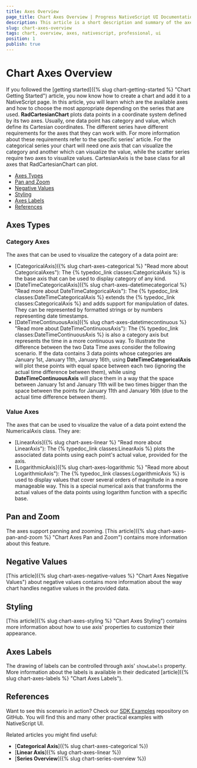 ```yaml
---
title: Axes Overview
page_title: Chart Axes Overview | Progress NativeScript UI Documentation
description: This article is a short description and summary of the axes supported by NativeScript UI Chart.
slug: chart-axes-overview
tags: chart, overview, axes, nativescript, professional, ui
position: 1
publish: true
---
```


# Chart Axes Overview

If you followed the [getting started]({% slug chart-getting-started %} "Chart Getting Started") article, you now know how to create a chart and add it to a NativeScript page. In this article, you will learn which are the available axes and how to choose the most appropriate depending on the series that are used. **RadCartesianChart** plots data points in a coordinate system defined by its two axes. Usually, one data point has category and value, which define its Cartesian coordinates. The different series have different requirements for the axes that they can work with. For more information about these requirements refer to the specific series' article. For the categorical series your chart will need one axis that can visualize the category and another which can visualize the value, while the scatter series require two axes to visualize values. CartesianAxis is the base class for all axes that RadCartesianChart can plot.

* [Axes Types](#axes-types)
* [Pan and Zoom](#pan-and-zoom)
* [Negative Values](#negative-values)
* [Styling](#styling)
* [Axes Labels](#axes-labels)
* [References](#references)

## Axes Types

### Category Axes

The axes that can be used to visualize the category of a data point are:

* [CategoricalAxis]({% slug chart-axes-categorical %} "Read more about CategoricalAxes"): The {% typedoc_link classes:CategoricalAxis %} is the base axis that can be used to display category of any kind.
* [DateTimeCategoricalAxis]({% slug chart-axes-datetimecategorical %} "Read more about DateTimeCategoricalAxis"): The {% typedoc_link classes:DateTimeCategoricalAxis %} extends the {% typedoc_link classes:CategoricalAxis %} and adds support for manipulation of dates. They can be represented by formatted strings or by numbers representing date timestamps.
* [DateTimeContinuousAxis]({% slug chart-axes-datetimecontinuous %} "Read more about DateTimeContinuousAxis"): The {% typedoc_link classes:DateTimeContinuousAxis %} is also a category axis but represents the time in a more continuous way. To illustrate the difference between the two Data Time axes consider the following scenario. If the data contains 3 data points whose categories are January 1st, January 11th, January 16th, using **DateTimeCategoricalAxis** will plot these points with equal space between each two (ignoring the actual time difference between them), while using **DateTimeContinuousAxis** will place them in a way that the space between January 1st and January 11th will be two times bigger than the space between the points for January 11th and January 16th (due to the actual time difference between them).

### Value Axes

The axes that can be used to visualize the value of a data point extend the NumericalAxis class. They are:

* [LinearAxis]({% slug chart-axes-linear %} "Read more about LinearAxis"): The {% typedoc_link classes:LinearAxis %} plots the associated data points using each point's actual value, provided for the axis.
* [LogarithmicAxis]({% slug chart-axes-logarithmic %} "Read more about LogarithmicAxis"): The {% typedoc_link classes:LogarithmicAxis %} is used to display values that cover several orders of magnitude in a more manageable way. This is a special numerical axis that transforms the actual values of the data points using logarithm function with a specific base.

## Pan and Zoom

The axes support panning and zooming. [This article]({% slug chart-axes-pan-and-zoom %} "Chart Axes Pan and Zoom") contains more information about this feature.

## Negative Values

[This article]({% slug chart-axes-negative-values %} "Chart Axes Negative Values") about negative values contains more information about the way chart handles negative values in the provided data.

## Styling

[This article]({% slug chart-axes-styling %} "Chart Axes Styling") contains more information about how to use axis' properties to customize their appearance.

## Axes Labels

The drawing of labels can be controlled through axis' `showLabels` property. More information about the labels is available in their dedicated [article]({% slug chart-axes-labels %} "Chart Axes Labels").

## References

Want to see this scenario in action?
Check our [SDK Examples](https://github.com/NativeScript/nativescript-ui-samples) repository on GitHub. You will find this and many other practical examples with NativeScript UI.

Related articles you might find useful:

* [**Categorical Axis**]({% slug chart-axes-categorical %})
* [**Linear Axis**]({% slug chart-axes-linear %})
* [**Series Overview**]({% slug chart-series-overview %})
